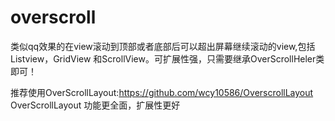 # overscroll
类似qq效果的在view滚动到顶部或者底部后可以超出屏幕继续滚动的view,包括Listview，GridView 和ScrollView。可扩展性强，只需要继承OverScrollHeler类即可！

推荐使用OverScrollLayout:https://github.com/wcy10586/OverscrollLayout
  OverScrollLayout 功能更全面，扩展性更好
